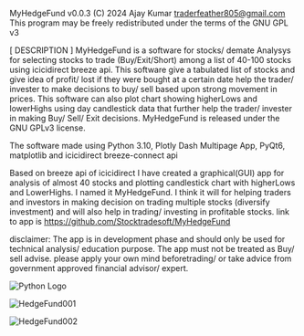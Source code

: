 MyHedgeFund  v0.0.3
  (C) 2024 Ajay Kumar <traderfeather805@gmail.com>
This program may be freely redistributed under the terms of the GNU GPL v3

[ DESCRIPTION ]
MyHedgeFund is a software for stocks/ demate Analysys for selecting stocks to trade (Buy/Exit/Short) among a list of 40-100 stocks using icicidirect breeze api.
This software give a tabulated list of stocks and give idea of profit/ lost if they were bought at a certain date help the trader/ invester to make decisions to buy/ sell based upon strong movement in prices.
This software can also plot chart showing higherLows and lowerHighs using day candlestick data that further help the trader/ invester in making Buy/ Sell/ Exit decisions.
MyHedgeFund is released under the GNU GPLv3 license.

The software made using Python 3.10, Plotly Dash Multipage App, PyQt6, matplotlib and icicidirect breeze-connect api 

Based on breeze api of icicidirect I have created a graphical(GUI) app for analysis of almost 40 stocks and plotting candlestick chart   with higherLows and LowerHighs. I named it MyHedgeFund. I think it will for helping traders and investors in making decision on trading multiple stocks (diversify investment) and will also help in trading/ investing in profitable stocks.  link to app is  https://github.com/Stocktradesoft/MyHedgeFund

disclaimer: The app is in development phase and should only be used for technical analysis/ education purpose. The app must not be treated as Buy/ sell advise. please apply your own mind beforetrading/ or take advice from government approved financial advisor/ expert.   

![Python Logo](https://www.python.org/static/community_logos/python-logo.png)




![HedgeFund001](https://github.com/Stocktradesoft/MyHedgeFund/assets/161134443/d94c0846-50e8-465d-985b-dce948e49933)



![HedgeFund002](https://github.com/Stocktradesoft/MyHedgeFund/assets/161134443/b0857677-d340-46af-80d5-476b5bbe7795)

